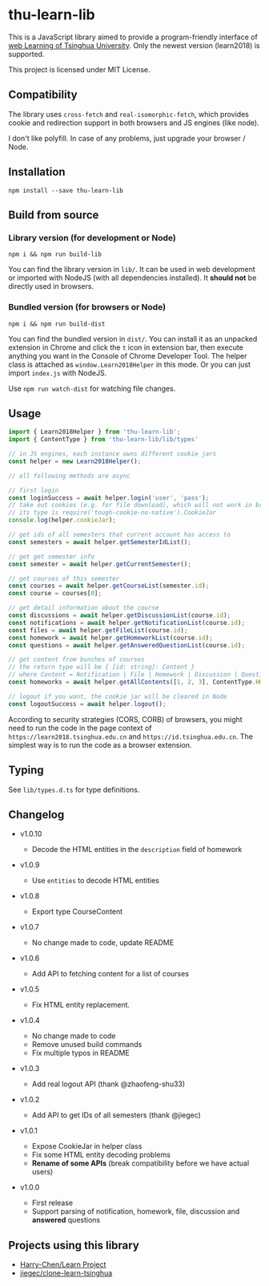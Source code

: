 # thu-learn-lib

This is a JavaScript library aimed to provide a program-friendly interface of [web Learning of Tsinghua University](https://learn.tsinghua.edu.cn). Only the newest version (learn2018) is supported.

This project is licensed under MIT License.

## Compatibility

The library uses `cross-fetch` and `real-isomorphic-fetch`, which provides cookie and redirection support in both browsers and JS engines (like node).

I don't like polyfill. In case of any problems, just upgrade your browser / Node.

## Installation

`npm install --save thu-learn-lib`

## Build from source

### Library version (for development or Node)

`npm i && npm run build-lib`

You can find the library version in `lib/`.
It can be used in web development or imported with NodeJS (with all dependencies installed).
It __should not__ be directly used in browsers.

### Bundled version (for browsers or Node)

`npm i && npm run build-dist`

You can find the bundled version in `dist/`.
You can install it as an unpacked extension in Chrome and click the `t` icon in extension bar, then execute anything you want in the Console of Chrome Developer Tool.
The helper class is attached as `window.Learn2018Helper` in this mode.
Or you can just import `index.js` with NodeJS.

Use `npm run watch-dist` for watching file changes.

## Usage

```javascript
import { Learn2018Helper } from 'thu-learn-lib';
import { ContentType } from 'thu-learn-lib/lib/types'

// in JS engines, each instance owns different cookie jars
const helper = new Learn2018Helper();

// all following methods are async

// first login
const loginSuccess = await helper.login('user', 'pass');
// take out cookies (e.g. for file download), which will not work in browsers
// its type is require('tough-cookie-no-native').CookieJar
console.log(helper.cookieJar);

// get ids of all semesters that current account has access to
const semesters = await helper.getSemesterIdList();

// get get semester info
const semester = await helper.getCurrentSemester();

// get courses of this semester
const courses = await helper.getCourseList(semester.id);
const course = courses[0];

// get detail information about the course
const discussions = await helper.getDiscussionList(course.id);
const notifications = await helper.getNotificationList(course.id);
const files = await helper.getFileList(course.id);
const homework = await helper.getHomeworkList(course.id);
const questions = await helper.getAnsweredQuestionList(course.id);

// get content from bunches of courses
// the return type will be { [id: string]: Content }
// where Content = Notification | File | Homework | Discussion | Question
const homeworks = await helper.getAllContents([1, 2, 3], ContentType.HOMEWORK);

// logout if you want, the cookie jar will be cleared in Node
const logoutSuccess = await helper.logout();
```

According to security strategies (CORS, CORB) of browsers, you might need to run the code in the page context of `https://learn2018.tsinghua.edu.cn` and `https://id.tsinghua.edu.cn`. The simplest way is to run the code as a browser extension.

## Typing

See `lib/types.d.ts` for type definitions.

## Changelog

- v1.0.10
  - Decode the HTML entities in the `description` field of homework

- v1.0.9
  - Use `entities` to decode HTML entities

- v1.0.8
  - Export type CourseContent

- v1.0.7
  - No change made to code, update README

- v1.0.6
  - Add API to fetching content for a list of courses

- v1.0.5
  - Fix HTML entity replacement.

- v1.0.4
  - No change made to code
  - Remove unused build commands
  - Fix multiple typos in README

- v1.0.3
  - Add real logout API (thank @zhaofeng-shu33)

- v1.0.2
  - Add API to get IDs of all semesters (thank @jiegec)

- v1.0.1
  - Expose CookieJar in helper class
  - Fix some HTML entity decoding problems
  - __Rename of some APIs__ (break compatibility before we have actual users)

- v1.0.0
  - First release
  - Support parsing of notification, homework, file, discussion and __answered__ questions
  
## Projects using this library

- [Harry-Chen/Learn Project](https://github.com/Harry-Chen/Learn-Project)
- [jiegec/clone-learn-tsinghua](https://github.com/jiegec/clone-learn-tsinghua)
